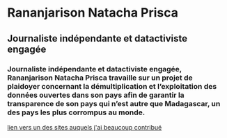 # Rananjarison Natacha Prisca
## Journaliste indépendante et datactiviste engagée
### Journaliste indépendante et datactiviste engagée, Rananjarison Natacha Prisca travaille sur un  projet de plaidoyer concernant la démultiplication et l’exploitation des données ouvertes dans son pays afin de garantir la transparence de son pays qui n’est autre que Madagascar, un des pays les plus corrompus au monde.
[lien vers un des sites auquels j'ai beaucoup contribué](http://www.craam.mg/)
